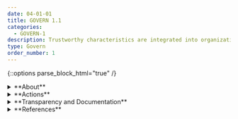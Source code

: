 ```yaml
---
date: 04-01-01
title: GOVERN 1.1
categories:
  - GOVERN-1
description: Trustworthy characteristics are integrated into organizational policies, processes, and procedures.
type: Govern
order_number: 1
---
```

{::options parse_block_html="true" /}


<details>
<summary markdown="span">**About**</summary>
<br>
Connecting policies, processes, and procedures and procedures to trustworthy characteristics can provide a roadmap for organizations looking to enhance internal practices and improve organizational accountability. Integrating trustworthy characteristics from the outset may also help ease organizational resources, by enabling AI actors to develop approaches for considering risk factors early rather than playing catch-up.

</details>

<details>
<summary markdown="span">**Actions**</summary>
<br>
Establish and maintain formal AI risk management policies that address AI system trustworthy characteristics throughout the system’s lifecycle. Organizational policies should:
* Establish AI risk management policies that broadly align to AI system trustworthy characteristics.
* Define key terms and concepts related to AI systems and the scope of their intended use.
* Address the use of sensitive or otherwise risky data.
* Outline and document risk mapping and measurement processes and standards.
* Verify that formal AI risk management policies align to existing legal standards, and industry best practices and norms.
* Verify that formal AI risk management policies include currently deployed and third-party AI systems.
* Detail standards for experimental design, data quality, and model training.
* Detail model testing and validation processes.
* Detail and test incident response plans.

</details>

<details>
<summary markdown="span">**Transparency and Documentation**</summary>
<br>
Column G goes here.

</details>

<details>
<summary markdown="span">**References**</summary>
<br>
Off. Comptroller Currency, Comptroller’s Handbook: Model Risk Management (Aug. 2021), https://www.occ.gov/publications-and-resources/publications/comptrollers-handbook/files/model-risk-management/index-model-risk-management.html.

GAO, “Artificial Intelligence: An Accountability Framework for Federal Agencies and Other Entities,” GAO@100 (GAO-21-519SP), June 2021, https://www.gao.gov/assets/gao-21-519sp.pdf.

NIST, "U.S. Leadership in AI: A Plan for Federal Engagement in Developing Technical Standards and Related Tools" https://www.nist.gov/system/files/documents/2019/08/10/ai_standards_fedengagement_plan_9aug2019.pdf

</details>
